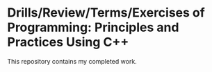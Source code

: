 # Drills/Review/Terms/Exercises of Programming: Principles and Practices Using C++

This repository contains my completed work.
